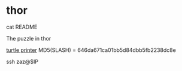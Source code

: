 # thor


cat README

The puzzle in thor

[turtle printer](https://www.pythonsandbox.com/turtle)
MD5(SLASH) = 646da671ca01bb5d84dbb5fb2238dc8e

ssh zaz@$IP
